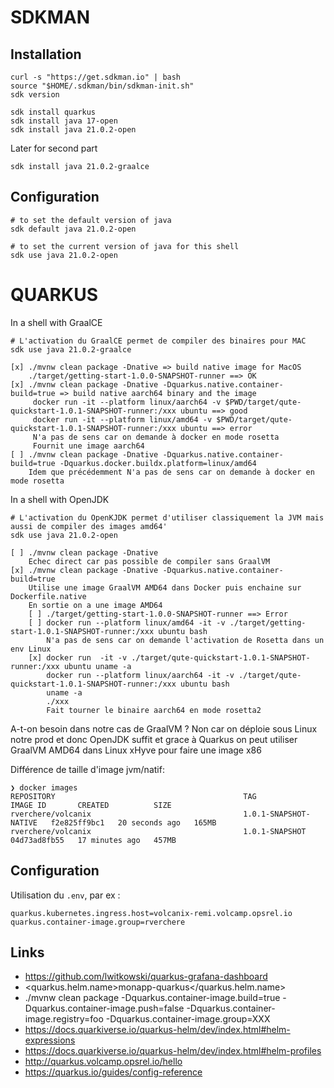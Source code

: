 # SDKMAN

## Installation

```
curl -s "https://get.sdkman.io" | bash
source "$HOME/.sdkman/bin/sdkman-init.sh"
sdk version
```

```
sdk install quarkus
sdk install java 17-open
sdk install java 21.0.2-open
```

Later for second part
```
sdk install java 21.0.2-graalce
```

## Configuration

```
# to set the default version of java
sdk default java 21.0.2-open

# to set the current version of java for this shell
sdk use java 21.0.2-open
```

# QUARKUS


In a shell with GraalCE

```
# L'activation du GraalCE permet de compiler des binaires pour MAC
sdk use java 21.0.2-graalce

[x] ./mvnw clean package -Dnative => build native image for MacOS
    ./target/getting-start-1.0.0-SNAPSHOT-runner ==> OK
[x] ./mvnw clean package -Dnative -Dquarkus.native.container-build=true => build native aarch64 binary and the image
     docker run -it --platform linux/aarch64 -v $PWD/target/qute-quickstart-1.0.1-SNAPSHOT-runner:/xxx ubuntu ==> good
     docker run -it --platform linux/amd64 -v $PWD/target/qute-quickstart-1.0.1-SNAPSHOT-runner:/xxx ubuntu ==> error
     N'a pas de sens car on demande à docker en mode rosetta
     Fournit une image aarch64
[ ] ./mvnw clean package -Dnative -Dquarkus.native.container-build=true -Dquarkus.docker.buildx.platform=linux/amd64
    Idem que précédemment N'a pas de sens car on demande à docker en mode rosetta 
```

In a shell with OpenJDK
```
# L'activation du OpenKJDK permet d'utiliser classiquement la JVM mais aussi de compiler des images amd64'
sdk use java 21.0.2-open

[ ] ./mvnw clean package -Dnative
    Echec direct car pas possible de compiler sans GraalVM
[x] ./mvnw clean package -Dnative -Dquarkus.native.container-build=true
    Utilise une image GraalVM AMD64 dans Docker puis enchaine sur Dockerfile.native
    En sortie on a une image AMD64
    [ ] ./target/getting-start-1.0.0-SNAPSHOT-runner ==> Error 
    [ ] docker run --platform linux/amd64 -it -v ./target/getting-start-1.0.1-SNAPSHOT-runner:/xxx ubuntu bash
        N'a pas de sens car on demande l'activation de Rosetta dans un env Linux
    [x] docker run  -it -v ./target/qute-quickstart-1.0.1-SNAPSHOT-runner:/xxx ubuntu uname -a
        docker run --platform linux/aarch64 -it -v ./target/qute-quickstart-1.0.1-SNAPSHOT-runner:/xxx ubuntu bash
        uname -a
        ./xxx
        Fait tourner le binaire aarch64 en mode rosetta2
```

A-t-on besoin dans notre cas de GraalVM ? Non car on déploie sous Linux notre prod et donc OpenJDK suffit et grace à Quarkus
on peut utiliser GraalVM AMD64 dans Linux xHyve pour faire une image x86

Différence de taille d'image jvm/natif:

```
❯ docker images
REPOSITORY                                          TAG                     IMAGE ID       CREATED          SIZE
rverchere/volcanix                                  1.0.1-SNAPSHOT-NATIVE   f2e825ff9bc1   20 seconds ago   165MB
rverchere/volcanix                                  1.0.1-SNAPSHOT          04d73ad8fb55   17 minutes ago   457MB
````

## Configuration

Utilisation du `.env`, par ex :

```.env
quarkus.kubernetes.ingress.host=volcanix-remi.volcamp.opsrel.io
quarkus.container-image.group=rverchere
```

## Links

- https://github.com/lwitkowski/quarkus-grafana-dashboard
- <quarkus.helm.name>monapp-quarkus</quarkus.helm.name>
- ./mvnw clean package -Dquarkus.container-image.build=true -Dquarkus.container-image.push=false -Dquarkus.container-image.registry=foo -Dquarkus.container-image.group=XXX
- https://docs.quarkiverse.io/quarkus-helm/dev/index.html#helm-expressions
- https://docs.quarkiverse.io/quarkus-helm/dev/index.html#helm-profiles
- http://quarkus.volcamp.opsrel.io/hello
- https://quarkus.io/guides/config-reference